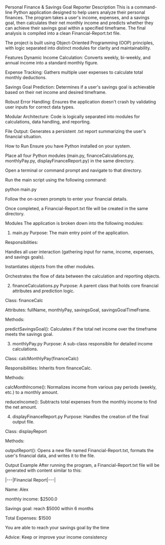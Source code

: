 Personal Finance & Savings Goal Reporter
Description
This is a command-line Python application designed to help users analyze their personal finances. The program takes a user's income, expenses, and a savings goal, then calculates their net monthly income and predicts whether they can achieve their savings goal within a specified timeframe. The final analysis is compiled into a clean Financial-Report.txt file.

The project is built using Object-Oriented Programming (OOP) principles, with logic separated into distinct modules for clarity and maintainability.

Features
Dynamic Income Calculation: Converts weekly, bi-weekly, and annual income into a standard monthly figure.

Expense Tracking: Gathers multiple user expenses to calculate total monthly deductions.

Savings Goal Prediction: Determines if a user's savings goal is achievable based on their net income and desired timeframe.

Robust Error Handling: Ensures the application doesn't crash by validating user inputs for correct data types.

Modular Architecture: Code is logically separated into modules for calculations, data handling, and reporting.

File Output: Generates a persistent .txt report summarizing the user's financial situation.

How to Run
Ensure you have Python installed on your system.

Place all four Python modules (main.py, financeCalculations.py, monthlyPay.py, displayFinanceReport.py) in the same directory.

Open a terminal or command prompt and navigate to that directory.

Run the main script using the following command:

python main.py

Follow the on-screen prompts to enter your financial details.

Once completed, a Financial-Report.txt file will be created in the same directory.

Modules
The application is broken down into the following modules:

1. main.py
Purpose: The main entry point of the application.

Responsibilities:

Handles all user interaction (gathering input for name, income, expenses, and savings goals).

Instantiates objects from the other modules.

Orchestrates the flow of data between the calculation and reporting objects.

2. financeCalculations.py
Purpose: A parent class that holds core financial attributes and prediction logic.

Class: financeCalc

Attributes: fullName, monthlyPay, savingsGoal, savingsGoalTimeFrame.

Methods:

predictSavingsGoal(): Calculates if the total net income over the timeframe meets the savings goal.

3. monthlyPay.py
Purpose: A sub-class responsible for detailed income calculations.

Class: calcMonthlyPay(financeCalc)

Responsibilities: Inherits from financeCalc.

Methods:

calcMonthIncome(): Normalizes income from various pay periods (weekly, etc.) to a monthly amount.

reduceIncome(): Subtracts total expenses from the monthly income to find the net amount.

4. displayFinanceReport.py
Purpose: Handles the creation of the final output file.

Class: displayReport

Methods:

outputReport(): Opens a new file named Financial-Report.txt, formats the user's financial data, and writes it to the file.

Output Example
After running the program, a Financial-Report.txt file will be generated with content similar to this:

|---|Financial Report|---|

Name: Alex

monthly income: $2500.0

Savings goal: reach $5000 within 6 months

Total Expenses: $1500

You are able to reach your savings goal by the time

Advice: Keep or improve your income consistency
